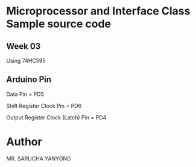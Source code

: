 # Microprocessor and Interface Class Sample source code


## Week 03

Using 74HC595

## Arduino Pin

Data Pin = PD5

Shift Register Clock Pin = PD6

Output Register Clock (Latch) Pin = PD4


# Author
MR. SARUCHA YANYONG

